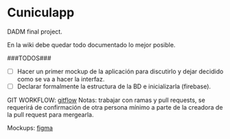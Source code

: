 # Cuniculapp
DADM final project.

En la wiki debe quedar todo documentado lo mejor posible.

###TODOS###
- [ ] Hacer un primer mockup de la aplicación para discutirlo y dejar decidido como se va a hacer la interfaz.
- [ ] Declarar formalmente la estructura de la BD e inicializarla (firebase).

GIT WORKFLOW: [gitflow](https://nvie.com/posts/a-successful-git-branching-model/)
Notas: trabajar con ramas y pull requests, se requerirá de confirmación de otra persona mínimo a parte de la creadora de la pull request para mergearla. 

Mockups: [figma](https://www.figma.com)
